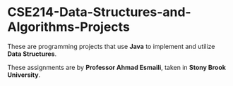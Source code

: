 # CSE214-Data-Structures-and-Algorithms-Projects

These are programming projects that use **Java** to implement and utilize **Data Structures**. 

These assignments are by **Professor Ahmad Esmaili**, taken in **Stony Brook University**.

### 
